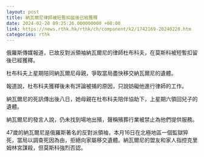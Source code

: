 ```yaml
---
layout: post
title: 納瓦爾尼律師被短暫扣留後已經獲釋
date: 2024-02-28 09:25:26.000000000 +08:00
link: https://news.rthk.hk/rthk/ch/component/k2/1742169-20240228.htm
categories: rthk
---
```


俄羅斯傳媒報道，已故反對派領袖納瓦爾尼的律師杜布科夫，在莫斯科被短暫扣留後已經獲釋。

杜布科夫上星期陪同納瓦爾尼母親，爭取當局盡快移交納瓦爾尼的遺體。

報道說，杜布科夫獲釋後未有評論被捕的原因，只說妨礙他進行律師的工作。

納瓦爾尼的死訊傳出後八日，她母親在杜布科夫陪伴協助下，上星期六領回兒子的遺體。

納瓦爾尼的發言人說，仍未找到場地出殯，聲稱殯葬行業被禁止為他們提供服務。

47歲的納瓦爾尼是俄羅斯著名的反對派領袖，本月16日在北極地區一個監獄猝死，當局以調查死因為由，拒絕向家屬移交遺體。納瓦爾尼的盟友和家人指控克里姆林宮謀殺，但莫斯科強烈否認。
